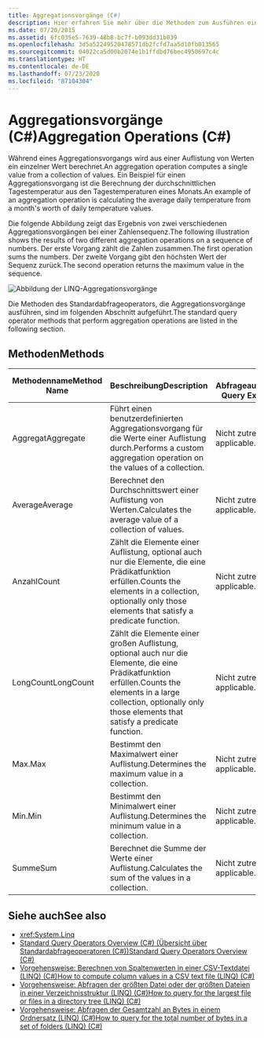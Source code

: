 ```yaml
---
title: Aggregationsvorgänge (C#)
description: Hier erfahren Sie mehr über die Methoden zum Ausführen eines Aggregationsvorgangs. Während eines Aggregationsvorgangs wird aus einer Auflistung von Werten ein einzelner Wert berechnet.
ms.date: 07/20/2015
ms.assetid: 6fc035e5-7639-48b8-bc7f-b093dd31b039
ms.openlocfilehash: 3d5a52249520478571db2fcfd7aa5d10fb013565
ms.sourcegitcommit: 04022ca5d00b2074e1b1ffdbd76bec4950697c4c
ms.translationtype: HT
ms.contentlocale: de-DE
ms.lasthandoff: 07/23/2020
ms.locfileid: "87104304"
---
```

# <a name="aggregation-operations-c"></a><span data-ttu-id="5fe6f-104">Aggregationsvorgänge (C#)</span><span class="sxs-lookup"><span data-stu-id="5fe6f-104">Aggregation Operations (C#)</span></span>
<span data-ttu-id="5fe6f-105">Während eines Aggregationsvorgangs wird aus einer Auflistung von Werten ein einzelner Wert berechnet.</span><span class="sxs-lookup"><span data-stu-id="5fe6f-105">An aggregation operation computes a single value from a collection of values.</span></span> <span data-ttu-id="5fe6f-106">Ein Beispiel für einen Aggregationsvorgang ist die Berechnung der durchschnittlichen Tagestemperatur aus den Tagestemperaturen eines Monats.</span><span class="sxs-lookup"><span data-stu-id="5fe6f-106">An example of an aggregation operation is calculating the average daily temperature from a month's worth of daily temperature values.</span></span>  
  
 <span data-ttu-id="5fe6f-107">Die folgende Abbildung zeigt das Ergebnis von zwei verschiedenen Aggregationsvorgängen bei einer Zahlensequenz.</span><span class="sxs-lookup"><span data-stu-id="5fe6f-107">The following illustration shows the results of two different aggregation operations on a sequence of numbers.</span></span> <span data-ttu-id="5fe6f-108">Der erste Vorgang zählt die Zahlen zusammen.</span><span class="sxs-lookup"><span data-stu-id="5fe6f-108">The first operation sums the numbers.</span></span> <span data-ttu-id="5fe6f-109">Der zweite Vorgang gibt den höchsten Wert der Sequenz zurück.</span><span class="sxs-lookup"><span data-stu-id="5fe6f-109">The second operation returns the maximum value in the sequence.</span></span>  
  
 ![Abbildung der LINQ-Aggregationsvorgänge](./media/aggregation-operations/linq-aggregation-operations.png)  
  
 <span data-ttu-id="5fe6f-111">Die Methoden des Standardabfrageoperators, die Aggregationsvorgänge ausführen, sind im folgenden Abschnitt aufgeführt.</span><span class="sxs-lookup"><span data-stu-id="5fe6f-111">The standard query operator methods that perform aggregation operations are listed in the following section.</span></span>  
  
## <a name="methods"></a><span data-ttu-id="5fe6f-112">Methoden</span><span class="sxs-lookup"><span data-stu-id="5fe6f-112">Methods</span></span>  
  
|<span data-ttu-id="5fe6f-113">Methodenname</span><span class="sxs-lookup"><span data-stu-id="5fe6f-113">Method Name</span></span>|<span data-ttu-id="5fe6f-114">Beschreibung</span><span class="sxs-lookup"><span data-stu-id="5fe6f-114">Description</span></span>|<span data-ttu-id="5fe6f-115">C#-Abfrageausdruckssyntax</span><span class="sxs-lookup"><span data-stu-id="5fe6f-115">C# Query Expression Syntax</span></span>|<span data-ttu-id="5fe6f-116">Weitere Informationen</span><span class="sxs-lookup"><span data-stu-id="5fe6f-116">More Information</span></span>|  
|-----------------|-----------------|---------------------------------|----------------------|  
|<span data-ttu-id="5fe6f-117">Aggregat</span><span class="sxs-lookup"><span data-stu-id="5fe6f-117">Aggregate</span></span>|<span data-ttu-id="5fe6f-118">Führt einen benutzerdefinierten Aggregationsvorgang für die Werte einer Auflistung durch.</span><span class="sxs-lookup"><span data-stu-id="5fe6f-118">Performs a custom aggregation operation on the values of a collection.</span></span>|<span data-ttu-id="5fe6f-119">Nicht zutreffend.</span><span class="sxs-lookup"><span data-stu-id="5fe6f-119">Not applicable.</span></span>|<xref:System.Linq.Enumerable.Aggregate%2A?displayProperty=nameWithType><br /><br /> <xref:System.Linq.Queryable.Aggregate%2A?displayProperty=nameWithType>|  
|<span data-ttu-id="5fe6f-120">Average</span><span class="sxs-lookup"><span data-stu-id="5fe6f-120">Average</span></span>|<span data-ttu-id="5fe6f-121">Berechnet den Durchschnittswert einer Auflistung von Werten.</span><span class="sxs-lookup"><span data-stu-id="5fe6f-121">Calculates the average value of a collection of values.</span></span>|<span data-ttu-id="5fe6f-122">Nicht zutreffend.</span><span class="sxs-lookup"><span data-stu-id="5fe6f-122">Not applicable.</span></span>|<xref:System.Linq.Enumerable.Average%2A?displayProperty=nameWithType><br /><br /> <xref:System.Linq.Queryable.Average%2A?displayProperty=nameWithType>|  
|<span data-ttu-id="5fe6f-123">Anzahl</span><span class="sxs-lookup"><span data-stu-id="5fe6f-123">Count</span></span>|<span data-ttu-id="5fe6f-124">Zählt die Elemente einer Auflistung, optional auch nur die Elemente, die eine Prädikatfunktion erfüllen.</span><span class="sxs-lookup"><span data-stu-id="5fe6f-124">Counts the elements in a collection, optionally only those elements that satisfy a predicate function.</span></span>|<span data-ttu-id="5fe6f-125">Nicht zutreffend.</span><span class="sxs-lookup"><span data-stu-id="5fe6f-125">Not applicable.</span></span>|<xref:System.Linq.Enumerable.Count%2A?displayProperty=nameWithType><br /><br /> <xref:System.Linq.Queryable.Count%2A?displayProperty=nameWithType>|  
|<span data-ttu-id="5fe6f-126">LongCount</span><span class="sxs-lookup"><span data-stu-id="5fe6f-126">LongCount</span></span>|<span data-ttu-id="5fe6f-127">Zählt die Elemente einer großen Auflistung, optional auch nur die Elemente, die eine Prädikatfunktion erfüllen.</span><span class="sxs-lookup"><span data-stu-id="5fe6f-127">Counts the elements in a large collection, optionally only those elements that satisfy a predicate function.</span></span>|<span data-ttu-id="5fe6f-128">Nicht zutreffend.</span><span class="sxs-lookup"><span data-stu-id="5fe6f-128">Not applicable.</span></span>|<xref:System.Linq.Enumerable.LongCount%2A?displayProperty=nameWithType><br /><br /> <xref:System.Linq.Queryable.LongCount%2A?displayProperty=nameWithType>|  
|<span data-ttu-id="5fe6f-129">Max.</span><span class="sxs-lookup"><span data-stu-id="5fe6f-129">Max</span></span>|<span data-ttu-id="5fe6f-130">Bestimmt den Maximalwert einer Auflistung.</span><span class="sxs-lookup"><span data-stu-id="5fe6f-130">Determines the maximum value in a collection.</span></span>|<span data-ttu-id="5fe6f-131">Nicht zutreffend.</span><span class="sxs-lookup"><span data-stu-id="5fe6f-131">Not applicable.</span></span>|<xref:System.Linq.Enumerable.Max%2A?displayProperty=nameWithType><br /><br /> <xref:System.Linq.Queryable.Max%2A?displayProperty=nameWithType>|  
|<span data-ttu-id="5fe6f-132">Min.</span><span class="sxs-lookup"><span data-stu-id="5fe6f-132">Min</span></span>|<span data-ttu-id="5fe6f-133">Bestimmt den Minimalwert einer Auflistung.</span><span class="sxs-lookup"><span data-stu-id="5fe6f-133">Determines the minimum value in a collection.</span></span>|<span data-ttu-id="5fe6f-134">Nicht zutreffend.</span><span class="sxs-lookup"><span data-stu-id="5fe6f-134">Not applicable.</span></span>|<xref:System.Linq.Enumerable.Min%2A?displayProperty=nameWithType><br /><br /> <xref:System.Linq.Queryable.Min%2A?displayProperty=nameWithType>|  
|<span data-ttu-id="5fe6f-135">Summe</span><span class="sxs-lookup"><span data-stu-id="5fe6f-135">Sum</span></span>|<span data-ttu-id="5fe6f-136">Berechnet die Summe der Werte einer Auflistung.</span><span class="sxs-lookup"><span data-stu-id="5fe6f-136">Calculates the sum of the values in a collection.</span></span>|<span data-ttu-id="5fe6f-137">Nicht zutreffend.</span><span class="sxs-lookup"><span data-stu-id="5fe6f-137">Not applicable.</span></span>|<xref:System.Linq.Enumerable.Sum%2A?displayProperty=nameWithType><br /><br /> <xref:System.Linq.Queryable.Sum%2A?displayProperty=nameWithType>|  
  
## <a name="see-also"></a><span data-ttu-id="5fe6f-138">Siehe auch</span><span class="sxs-lookup"><span data-stu-id="5fe6f-138">See also</span></span>

- <xref:System.Linq>
- [<span data-ttu-id="5fe6f-139">Standard Query Operators Overview (C#) (Übersicht über Standardabfrageoperatoren (C#))</span><span class="sxs-lookup"><span data-stu-id="5fe6f-139">Standard Query Operators Overview (C#)</span></span>](./standard-query-operators-overview.md)
- [<span data-ttu-id="5fe6f-140">Vorgehensweise: Berechnen von Spaltenwerten in einer CSV-Textdatei (LINQ) (C#)</span><span class="sxs-lookup"><span data-stu-id="5fe6f-140">How to compute column values in a CSV text file (LINQ) (C#)</span></span>](./how-to-compute-column-values-in-a-csv-text-file-linq.md)
- [<span data-ttu-id="5fe6f-141">Vorgehensweise: Abfragen der größten Datei oder der größten Dateien in einer Verzeichnisstruktur (LINQ) (C#)</span><span class="sxs-lookup"><span data-stu-id="5fe6f-141">How to query for the largest file or files in a directory tree (LINQ) (C#)</span></span>](./how-to-query-for-the-largest-file-or-files-in-a-directory-tree-linq.md)
- [<span data-ttu-id="5fe6f-142">Vorgehensweise: Abfragen der Gesamtzahl an Bytes in einem Ordnersatz (LINQ) (C#)</span><span class="sxs-lookup"><span data-stu-id="5fe6f-142">How to query for the total number of bytes in a set of folders (LINQ) (C#)</span></span>](./how-to-query-for-the-total-number-of-bytes-in-a-set-of-folders-linq.md)
